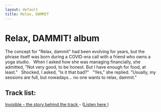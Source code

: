 ```yaml
---
layout: default
title: Relax, DAMMIT
---
```


# Relax, DAMMIT! album

The concept for "Relax, dammit" had been evolving for years, but the phrase itself was born during a COVID-era call with a friend who owns a yoga studio.
&nbsp;
When I asked how she was managing financially, she admitted, "Not very good, to be honest. But I have enough for food, at least."
&nbsp;
Shocked, I asked, "Is it that bad?"
&nbsp;
"Yes," she replied. "Usually, my sessions are full, but nowadays... no one wants to relax, dammit."
&nbsp;


## Track list:

<a href="Invisible.md" >Invisible - the story behind the track </a> - (<a href="https://open.spotify.com/track/1blCX35nhy2psOEtVRhoVf?si=9eae552e918247b4" target="_blank">Listen here </a>)






